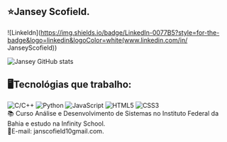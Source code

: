 ## ⭐Jansey Scofield.

![Linkeldn](https://img.shields.io/badge/LinkedIn-0077B5?style=for-the-badge&logo=linkedin&logoColor=white(www.linkedin.com/in/
JanseyScofield))

![Jansey GitHub stats](https://github-readme-stats.vercel.app/api?username=JanseyScofield&show_icons=true&theme=dracula)

## 🖥️Tecnológias que trabalho:

![C/C++](https://img.shields.io/badge/C%2B%2B-00599C?style=for-the-badge&logo=c%2B%2B&logoColor=white)
![Python](https://img.shields.io/badge/Python-14354C?style=for-the-badge&logo=python&logoColor=white)
![JavaScript](https://img.shields.io/badge/JavaScript-323330?style=for-the-badge&logo=javascript&logoColor=F7DF1E)
![HTML5](https://img.shields.io/badge/HTML5-E34F26?style=for-the-badge&logo=html5&logoColor=white)
![CSS3](https://img.shields.io/badge/CSS3-1572B6?style=for-the-badge&logo=css3&logoColor=white)
<br/>
📚 Curso Análise e Desenvolvimento de Sistemas no   Instituto Federal da Bahia e estudo na Infinity School. 
<br/>
📧E-mail: janscofield10gmail.com.


